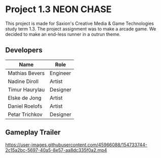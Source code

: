 # Project 1.3 NEON CHASE
This project is made for Saxion's Creative Media & Game Technologies study term 1.3. The project assignment was to make a arcade game. We decided to make an end-less runner in a outrun theme.

## Developers
| Name | Role |
|-------|-------|
| Mathias Bevers | Engineer |
| Nadine Diroll | Artist |
| Timur Haurylau | Designer |
| Elske de Jong | Artist|
| Daniel Roelofs | Artist |
| Petar Trichkov  | Designer |

## Gameplay Trailer
https://user-images.githubusercontent.com/45966088/154733744-2c15a2bc-5697-40a5-8e57-aa8dc335f0a2.mp4

